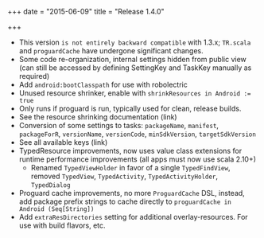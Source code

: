 +++
date = "2015-06-09"
title = "Release 1.4.0"

+++


* This version `is not entirely backward compatible` with 1.3.x; `TR.scala` and `proguardCache` have undergone significant changes.
* Some code re-organization, internal settings hidden from public view (can still be accessed by defining SettingKey and TaskKey manually as required)
* Add `android:bootClasspath` for use with robolectric
* Unused resource shrinker, enable with `shrinkResources in Android := true`
* Only runs if proguard is run, typically used for clean, release builds.
* See the resource shrinking documentation (link)
* Conversion of some settings to tasks: `packageName`, `manifest`, `packageForR`, `versionName`, `versionCode`, `minSdkVersion`, `targetSdkVersion`
* See all available keys (link)
* TypedResource improvements, now uses value class extensions for runtime performance improvements (all apps must now use scala 2.10+)
  * Renamed `TypedViewHolder` in favor of a single `TypedFindView`, removed `TypedView`, `TypedActivity`, `TypedActivityHolder`, `TypedDialog`
* Proguard cache improvements, no more `ProguardCache` DSL, instead, add package prefix strings to cache directly to `proguardCache in Android (Seq[String])`
* Add `extraResDirectories` setting for additional overlay-resources. For use with build flavors, etc.
